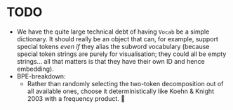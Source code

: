 # TODO
- We have the quite large technical debt of having `Vocab` be a simple dictionary. It should really be an object that
  can, for example, support special tokens *even if* they alias the subword vocabulary (because special token strings are
  purely for visualisation; they could all be empty strings... all that matters is that they have their own ID and hence embedding).
- BPE-breakdown:
  - Rather than randomly selecting the two-token decomposition out of all available ones, choose it
    deterministically like Koehn & Knight 2003 with a frequency product. :eyes:
